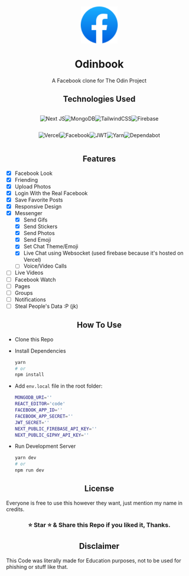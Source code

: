 <img src="./public/Assets/logo.svg"
        alt="Logo"
        width="100"
        height="100"
        style="display: block; margin: 0 auto" />

<h1 style='width:100%;text-align:center'>Odinbook</h1>

<p style='width:100%;text-align:center'> A Facebook clone for The Odin Project</p>

<h2 style='width:100%;text-align:center'>Technologies Used</h2>

<div style='display:flex;flex-wrap:wrap;justify-content:center;width:100%;'>

![Next JS](https://img.shields.io/badge/Next-black?style=for-the-badge&logo=next.js&logoColor=white)![MongoDB](https://img.shields.io/badge/MongoDB-%234ea94b.svg?style=for-the-badge&logo=mongodb&logoColor=white)![TailwindCSS](https://img.shields.io/badge/tailwindcss-%2338B2AC.svg?style=for-the-badge&logo=tailwind-css&logoColor=white)![Firebase](https://img.shields.io/badge/firebase-%23039BE5.svg?style=for-the-badge&logo=firebase)

![Vercel](https://img.shields.io/badge/vercel-%23000000.svg?style=for-the-badge&logo=vercel&logoColor=white)![Facebook](https://img.shields.io/badge/Facebook_Login-%231877F2.svg?style=for-the-badge&logo=Facebook&logoColor=white)![JWT](https://img.shields.io/badge/JWT-black?style=for-the-badge&logo=JSON%20web%20tokens)![Yarn](https://img.shields.io/badge/yarn-%232C8EBB.svg?style=for-the-badge&logo=yarn&logoColor=white)![Dependabot](https://img.shields.io/badge/dependabot-025E8C?style=for-the-badge&logo=dependabot&logoColor=white)

</div>

<h2 style='width:100%;text-align:center'>Features</h2>

- [x] Facebook Look
- [x] Friending
- [x] Upload Photos
- [x] Login With the Real Facebook
- [x] Save Favorite Posts
- [x] Responsive Design
- [x] Messenger
  - [x] Send Gifs
  - [x] Send Stickers
  - [x] Send Photos
  - [x] Send Emoji
  - [x] Set Chat Theme/Emoji
  - [x] Live Chat using Websocket (used firebase because it's hosted on Vercel)
  - [ ] Voice/Video Calls
- [ ] Live Videos
- [ ] Facebook Watch
- [ ] Pages
- [ ] Groups
- [ ] Notifications
- [ ] Steal People's Data :P (jk)

<h2 style='width:100%;text-align:center'>How To Use</h2>

- Clone this Repo
- Install Dependencies

  ```bash
  yarn
  # or
  npm install
  ```

- Add `env.local` file in the root folder:

  ```bash
  MONGODB_URI=''
  REACT_EDITOR='code'
  FACEBOOK_APP_ID=''
  FACEBOOK_APP_SECRET=''
  JWT_SECRET=''
  NEXT_PUBLIC_FIREBASE_API_KEY=''
  NEXT_PUBLIC_GIPHY_API_KEY=''
  ```

- Run Development Server

  ```bash
  yarn dev
  # or
  npm run dev
  ```

<h2 style='width:100%;text-align:center'>License</h2>

Everyone is free to use this however they want, just mention my name in credits.

<h3 style='width:100%;text-align:center'>⭐ Star ⭐ & Share this Repo if you liked it, Thanks.</h3>

<h2 style='width:100%;text-align:center'>Disclaimer</h2>

This Code was literally made for Education purposes, not to be used for phishing or stuff like that.
